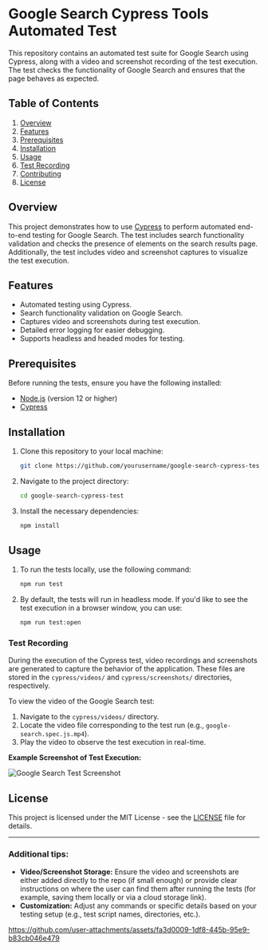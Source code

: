 # Google Search Cypress Tools Automated Test

This repository contains an automated test suite for Google Search using Cypress, along with a video and screenshot recording of the test execution. The test checks the functionality of Google Search and ensures that the page behaves as expected.

## Table of Contents
1. [Overview](#overview)
2. [Features](#features)
3. [Prerequisites](#prerequisites)
4. [Installation](#installation)
5. [Usage](#usage)
6. [Test Recording](#test-recording)
7. [Contributing](#contributing)
8. [License](#license)

## Overview
This project demonstrates how to use [Cypress](https://www.cypress.io/) to perform automated end-to-end testing for Google Search. The test includes search functionality validation and checks the presence of elements on the search results page. Additionally, the test includes video and screenshot captures to visualize the test execution.

## Features
- Automated testing using Cypress.
- Search functionality validation on Google Search.
- Captures video and screenshots during test execution.
- Detailed error logging for easier debugging.
- Supports headless and headed modes for testing.

## Prerequisites
Before running the tests, ensure you have the following installed:
- [Node.js](https://nodejs.org/) (version 12 or higher)
- [Cypress](https://www.cypress.io/)

## Installation
1. Clone this repository to your local machine:
   ```bash
   git clone https://github.com/yourusername/google-search-cypress-test.git
   ```
2. Navigate to the project directory:
   ```bash
   cd google-search-cypress-test
   ```
3. Install the necessary dependencies:
   ```bash
   npm install
   ```

## Usage
1. To run the tests locally, use the following command:
   ```bash
   npm run test
   ```
2. By default, the tests will run in headless mode. If you'd like to see the test execution in a browser window, you can use:
   ```bash
   npm run test:open
   ```

### Test Recording
During the execution of the Cypress test, video recordings and screenshots are generated to capture the behavior of the application. These files are stored in the `cypress/videos/` and `cypress/screenshots/` directories, respectively.

To view the video of the Google Search test:
1. Navigate to the `cypress/videos/` directory.
2. Locate the video file corresponding to the test run (e.g., `google-search.spec.js.mp4`).
3. Play the video to observe the test execution in real-time.

**Example Screenshot of Test Execution:**

![Google Search Test Screenshot](path/to/screenshot.png)

## License
This project is licensed under the MIT License - see the [LICENSE](LICENSE) file for details.

---

### Additional tips:
- **Video/Screenshot Storage:** Ensure the video and screenshots are either added directly to the repo (if small enough) or provide clear instructions on where the user can find them after running the tests (for example, saving them locally or via a cloud storage link).
- **Customization:** Adjust any commands or specific details based on your testing setup (e.g., test script names, directories, etc.).


https://github.com/user-attachments/assets/fa3d0009-1df8-445b-95e9-b83cb046e479

